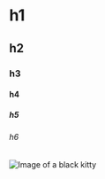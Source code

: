 # h1
## h2
### h3
#### h4
##### h5
###### h6
![Image of a black kitty](https://mypetsays.co.uk/cdn/shop/articles/National_Black_Cat_Day.jpg?v=1695635944&width=1500)
